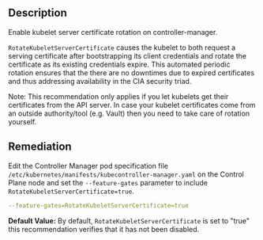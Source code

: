 ## Description

Enable kubelet server certificate rotation on controller-manager.

`RotateKubeletServerCertificate` causes the kubelet to both request a serving certificate after bootstrapping its client credentials and rotate the certificate as its existing credentials expire. This automated periodic rotation ensures that the there are no downtimes due to expired certificates and thus addressing availability in the CIA security triad.

Note: This recommendation only applies if you let kubelets get their certificates from the API server. In case your kubelet certificates come from an outside authority/tool (e.g. Vault) then you need to take care of rotation yourself.

## Remediation

Edit the Controller Manager pod specification file `/etc/kubernetes/manifests/kubecontroller-manager.yaml` on the Control Plane node and set the `--feature-gates` parameter to include `RotateKubeletServerCertificate=true`.

```yaml
--feature-gates=RotateKubeletServerCertificate=true
```

**Default Value:** By default, `RotateKubeletServerCertificate` is set to "true" this recommendation verifies that it has not been disabled.